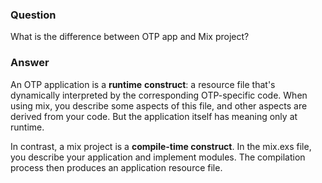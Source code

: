 ### Question
What is the difference between OTP app and Mix project?


### Answer
<div>

<div>

<div>

<div>

<div>

An OTP application is a **runtime** **construct**: a resource file
that's dynamically interpreted by the corresponding OTP-specific code.
When using mix, you describe some aspects of this file, and other
aspects are derived from your code. But the application itself has
meaning only at runtime.

</div>

<div>

In contrast, a mix project is a **compile-time construct**. In the
mix.exs file, you describe your application and implement modules. The
compilation process then produces an application resource file. 

</div>

</div>

</div>

</div>

</div>


